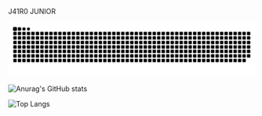 J41R0 JUNIOR

 ![Snake animation](https://github.com/ellen2121/ellen2121/blob/output/github-contribution-grid-snake.svg)

![Anurag's GitHub stats](https://github-readme-stats.vercel.app/api?username=J41R0JUNIOR&show_icons=true&theme=tokyonight)

![Top Langs](https://github-readme-stats.vercel.app/api/top-langs/?username=J41R0JUNIOR&layout=compact&theme=tokyonight)
